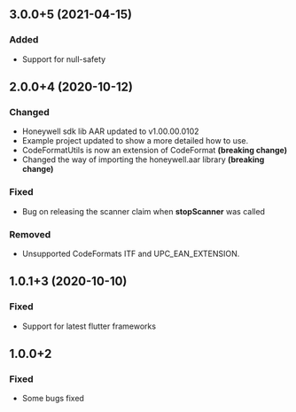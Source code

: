 ## 3.0.0+5 (2021-04-15)
### Added
- Support for null-safety

## 2.0.0+4 (2020-10-12)
### Changed
- Honeywell sdk lib AAR updated to v1.00.00.0102
- Example project updated to show a more detailed how to use.
- CodeFormatUtils is now an extension of CodeFormat **(breaking change)**
- Changed the way of importing the honeywell.aar library **(breaking change)**

### Fixed
- Bug on releasing the scanner claim when **stopScanner** was called

### Removed
- Unsupported CodeFormats ITF and UPC_EAN_EXTENSION.

## 1.0.1+3 (2020-10-10)
### Fixed
- Support for latest flutter frameworks

## 1.0.0+2
### Fixed
- Some bugs fixed